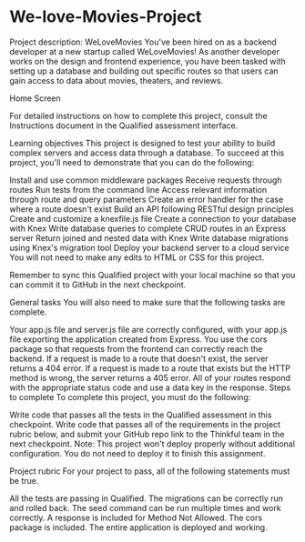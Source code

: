 # We-love-Movies-Project
Project description: WeLoveMovies
You've been hired on as a backend developer at a new startup called WeLoveMovies! As another developer works on the design and frontend experience, you have been tasked with setting up a database and building out specific routes so that users can gain access to data about movies, theaters, and reviews.

Home Screen

For detailed instructions on how to complete this project, consult the Instructions document in the Qualified assessment interface.

Learning objectives
This project is designed to test your ability to build complex servers and access data through a database. To succeed at this project, you'll need to demonstrate that you can do the following:

Install and use common middleware packages
Receive requests through routes
Run tests from the command line
Access relevant information through route and query parameters
Create an error handler for the case where a route doesn't exist
Build an API following RESTful design principles
Create and customize a knexfile.js file
Create a connection to your database with Knex
Write database queries to complete CRUD routes in an Express server
Return joined and nested data with Knex
Write database migrations using Knex's migration tool
Deploy your backend server to a cloud service
You will not need to make any edits to HTML or CSS for this project.

Remember to sync this Qualified project with your local machine so that you can commit it to GitHub in the next checkpoint.

General tasks
You will also need to make sure that the following tasks are complete.

Your app.js file and server.js file are correctly configured, with your app.js file exporting the application created from Express.
You use the cors package so that requests from the frontend can correctly reach the backend.
If a request is made to a route that doesn't exist, the server returns a 404 error.
If a request is made to a route that exists but the HTTP method is wrong, the server returns a 405 error.
All of your routes respond with the appropriate status code and use a data key in the response.
Steps to complete
To complete this project, you must do the following:

Write code that passes all the tests in the Qualified assessment in this checkpoint.
Write code that passes all of the requirements in the project rubric below, and submit your GitHub repo link to the Thinkful team in the next checkpoint.
Note: This project won't deploy properly without additional configuration. You do not need to deploy it to finish this assignment.

Project rubric
For your project to pass, all of the following statements must be true.

All the tests are passing in Qualified.
The migrations can be correctly run and rolled back.
The seed command can be run multiple times and work correctly.
A response is included for Method Not Allowed.
The cors package is included.
The entire application is deployed and working.
